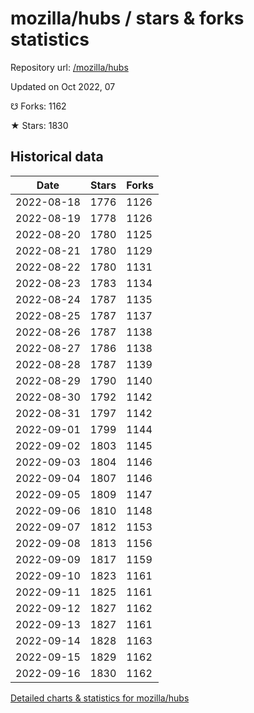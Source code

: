 # mozilla/hubs / stars & forks statistics

Repository url: [/mozilla/hubs](https://github.com/mozilla/hubs)

Updated on Oct 2022, 07

☋ Forks: 1162

★ Stars: 1830

## Historical data
| Date | Stars | Forks |
|------|-------|-------|
| 2022-08-18 | 1776 | 1126 | 
| 2022-08-19 | 1778 | 1126 | 
| 2022-08-20 | 1780 | 1125 | 
| 2022-08-21 | 1780 | 1129 | 
| 2022-08-22 | 1780 | 1131 | 
| 2022-08-23 | 1783 | 1134 | 
| 2022-08-24 | 1787 | 1135 | 
| 2022-08-25 | 1787 | 1137 | 
| 2022-08-26 | 1787 | 1138 | 
| 2022-08-27 | 1786 | 1138 | 
| 2022-08-28 | 1787 | 1139 | 
| 2022-08-29 | 1790 | 1140 | 
| 2022-08-30 | 1792 | 1142 | 
| 2022-08-31 | 1797 | 1142 | 
| 2022-09-01 | 1799 | 1144 | 
| 2022-09-02 | 1803 | 1145 | 
| 2022-09-03 | 1804 | 1146 | 
| 2022-09-04 | 1807 | 1146 | 
| 2022-09-05 | 1809 | 1147 | 
| 2022-09-06 | 1810 | 1148 | 
| 2022-09-07 | 1812 | 1153 | 
| 2022-09-08 | 1813 | 1156 | 
| 2022-09-09 | 1817 | 1159 | 
| 2022-09-10 | 1823 | 1161 | 
| 2022-09-11 | 1825 | 1161 | 
| 2022-09-12 | 1827 | 1162 | 
| 2022-09-13 | 1827 | 1161 | 
| 2022-09-14 | 1828 | 1163 | 
| 2022-09-15 | 1829 | 1162 | 
| 2022-09-16 | 1830 | 1162 | 


[Detailed charts & statistics for mozilla/hubs](https://reviewgithub.com/rep/mozilla/hubs)
